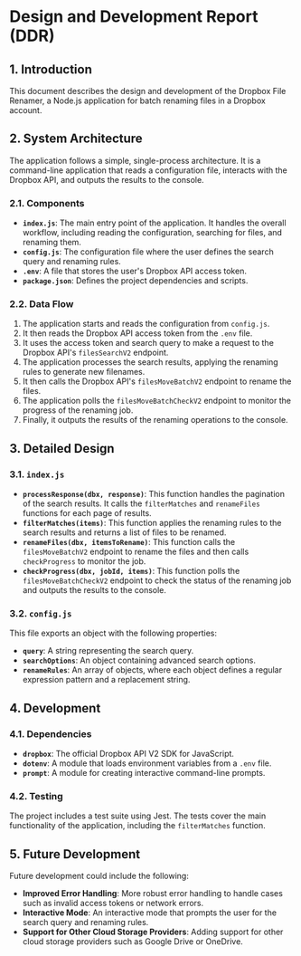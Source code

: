 # Design and Development Report (DDR)

## 1. Introduction

This document describes the design and development of the Dropbox File Renamer, a Node.js application for batch renaming files in a Dropbox account.

## 2. System Architecture

The application follows a simple, single-process architecture. It is a command-line application that reads a configuration file, interacts with the Dropbox API, and outputs the results to the console.

### 2.1. Components

- **`index.js`**: The main entry point of the application. It handles the overall workflow, including reading the configuration, searching for files, and renaming them.
- **`config.js`**: The configuration file where the user defines the search query and renaming rules.
- **`.env`**: A file that stores the user's Dropbox API access token.
- **`package.json`**: Defines the project dependencies and scripts.

### 2.2. Data Flow

1. The application starts and reads the configuration from `config.js`.
2. It then reads the Dropbox API access token from the `.env` file.
3. It uses the access token and search query to make a request to the Dropbox API's `filesSearchV2` endpoint.
4. The application processes the search results, applying the renaming rules to generate new filenames.
5. It then calls the Dropbox API's `filesMoveBatchV2` endpoint to rename the files.
6. The application polls the `filesMoveBatchCheckV2` endpoint to monitor the progress of the renaming job.
7. Finally, it outputs the results of the renaming operations to the console.

## 3. Detailed Design

### 3.1. `index.js`

- **`processResponse(dbx, response)`**: This function handles the pagination of the search results. It calls the `filterMatches` and `renameFiles` functions for each page of results.
- **`filterMatches(items)`**: This function applies the renaming rules to the search results and returns a list of files to be renamed.
- **`renameFiles(dbx, itemsToRename)`**: This function calls the `filesMoveBatchV2` endpoint to rename the files and then calls `checkProgress` to monitor the job.
- **`checkProgress(dbx, jobId, items)`**: This function polls the `filesMoveBatchCheckV2` endpoint to check the status of the renaming job and outputs the results to the console.

### 3.2. `config.js`

This file exports an object with the following properties:

- **`query`**: A string representing the search query.
- **`searchOptions`**: An object containing advanced search options.
- **`renameRules`**: An array of objects, where each object defines a regular expression pattern and a replacement string.

## 4. Development

### 4.1. Dependencies

- **`dropbox`**: The official Dropbox API V2 SDK for JavaScript.
- **`dotenv`**: A module that loads environment variables from a `.env` file.
- **`prompt`**: A module for creating interactive command-line prompts.

### 4.2. Testing

The project includes a test suite using Jest. The tests cover the main functionality of the application, including the `filterMatches` function.

## 5. Future Development

Future development could include the following:

- **Improved Error Handling**: More robust error handling to handle cases such as invalid access tokens or network errors.
- **Interactive Mode**: An interactive mode that prompts the user for the search query and renaming rules.
- **Support for Other Cloud Storage Providers**: Adding support for other cloud storage providers such as Google Drive or OneDrive.
